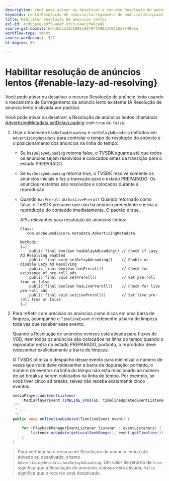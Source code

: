 ```yaml
---
description: Você pode ativar ou desativar o recurso Resolução de anúncio lento usando o mecanismo de Carregamento de anúncio lento existente (A Resolução de anúncio lento é ativada por padrão).
keywords: Lento;Resolução de anúncio;Carregamento de anúncio;delayLoading
title: Habilitar resolução de anúncios lentos
exl-id: 4cd53ace-b0f5-4eef-93c3-644c2f48ce49
source-git-commit: be43bbbd1051886c8979ff590a3197b2a7249b6a
workflow-type: tm+mt
source-wordcount: '327'
ht-degree: 0%

---
```


# Habilitar resolução de anúncios lentos {#enable-lazy-ad-resolving}

Você pode ativar ou desativar o recurso Resolução de anúncio lento usando o mecanismo de Carregamento de anúncio lento existente (A Resolução de anúncio lento é ativada por padrão).

Você pode ativar ou desativar a Resolução de anúncios lentos chamando [AdvertisingMetadata.setDelayLoading](https://help.adobe.com/en_US/primetime/api/psdk/javadoc_2.4/com/adobe/mediacore/metadata/AdvertisingMetadata.html#setDelayAdLoading-boolean-) com `true` ou `false`.

1. Usar o booleano `hasDelayAdLoading` e `setDelayAdLoading` métodos em `AdvertisingMetadata` para controlar o tempo de resolução do anúncio e o posicionamento dos anúncios na linha do tempo:

   * Se `hasDelayAdLoading` retorna false, o TVSDK aguarda até que todos os anúncios sejam resolvidos e colocados antes da transição para o estado PREPARADO.
   * Se `hasDelayAdLoading` retorna true, o TVSDK resolve somente os anúncios iniciais e faz a transição para o estado PREPARADO. Os anúncios restantes são resolvidos e colocados durante a reprodução.
   * Quando `hasPreroll` ou `hasLivePreroll` Quando retornado como false, o TVSDK presume que não há anúncio precedente e inicia a reprodução do conteúdo imediatamente. O padrão é true.

      APIs relevantes para resolução de anúncios lentos:

      ```
      Class: 
         com.adobe.mediacore.metadata.AdvertisingMetadata 
      
      Methods: 
      […] 
          public final boolean hasDelayAdLoading() // Check if Lazy Ad Resolving enabled 
          public final void setDelayAdLoading()    // Enable or disable Lazy Ad Resolving 
          public final boolean hasPreroll()        // Check for existence of pre-roll ads 
          public final void setPreroll()           // Set pre-roll true or false 
          public final boolean hasLivePreroll()    // Check for live pre-roll ads 
          public final void setLivePreroll()       // Set live pre-roll true or false 
      […]
      ```

1. Para refletir com precisão os anúncios como dicas em uma barra de limpeza, acompanhe o `TimelineEvent` e redesenhe a barra de limpeza toda vez que receber esse evento.

   Quando a Resolução de anúncios ociosos está ativada para fluxos de VOD, nem todos os anúncios são colocados na linha do tempo quando o reprodutor entra no estado PREPARADO, portanto, o reprodutor deve redesenhar explicitamente a barra de limpeza.

   O TVSDK otimiza o despacho desse evento para minimizar o número de vezes que você deve redesenhar a barra de depuração; portanto, o número de eventos na linha do tempo não está relacionado ao número de ad breaks a serem colocados na linha do tempo. Por exemplo, se você tiver cinco ad breaks, talvez não receba exatamente cinco eventos.

   ```java
   mediaPlayer.addEventListener 
       (MediaPlayerEvent.TIMELINE_UPDATED, timelineUpdatedEventListener); 
   /** 
    * ... 
    */ 
   public void onTimelineUpdated(TimelineEvent event) { 
   
       for (PlaybackManagerEventListener listener : eventListeners) { 
           listener.onUpdate(getLocalSeekRange(), event.getTimeline()); 
       } 
   } 
   ```

>Para verificar se o recurso de Resolução de anúncio lento está ativado ou desativado, chame `AdvertisingMetadata.hasDelayAdLoading`. Um valor de retorno de `true` significa que a Resolução de anúncios ociosos está ativada; `false` significa que o recurso está desativado.
